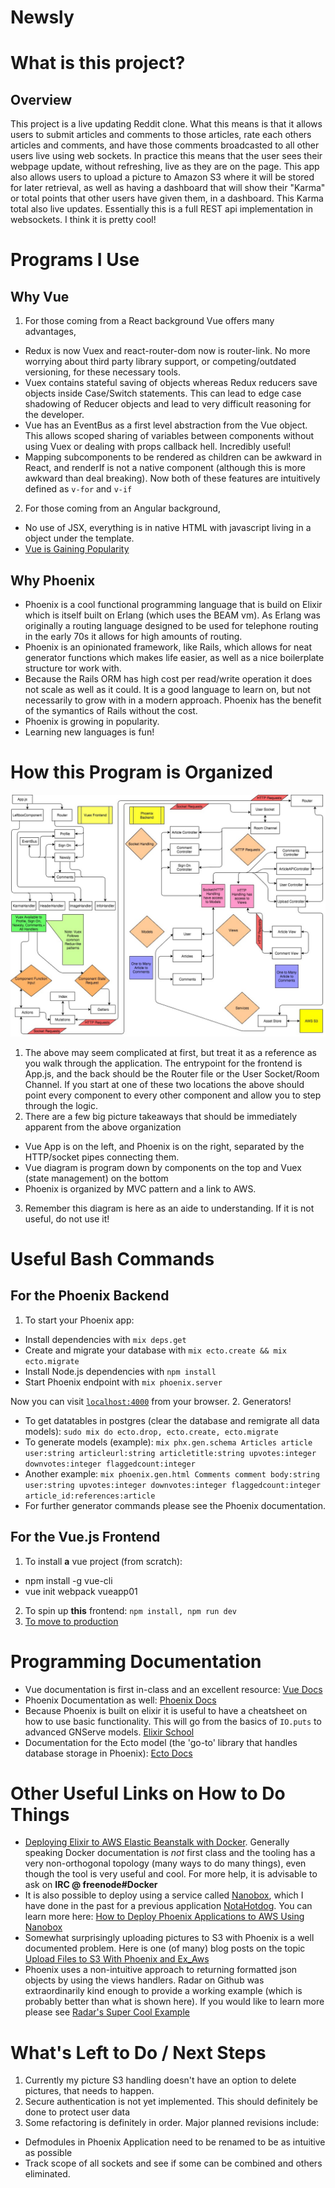 # Newsly

# What is this project?
## Overview
  This project is a live updating Reddit clone. What this means is that it allows users to submit articles and comments to those articles, rate each others articles and comments, and have those comments broadcasted to all other users live using web sockets. In practice this means that the user sees their webpage update, without refreshing, live as they are on the page. This app also allows users to upload a picture to Amazon S3 where it will be stored for later retrieval, as well as having a dashboard that will show their "Karma" or total points that other users have given them, in a dashboard. This Karma total also live updates. Essentially this is a full REST api implementation in websockets. I think it is pretty cool!

# Programs I Use
## Why Vue
  1. For those coming from a React background Vue offers many advantages,
  * Redux is now Vuex and react-router-dom now is router-link. No more worrying about third party library support, or competing/outdated versioning, for these necessary tools.
  * Vuex contains stateful saving of objects whereas Redux reducers save objects inside Case/Switch statements. This can lead to edge case shadowing of Reducer objects and lead to very difficult reasoning for the developer.
  * Vue has an EventBus as a first level abstraction from the Vue object. This allows scoped sharing of variables between components without using Vuex or dealing with props callback hell. Incredibly useful!
  * Mapping subcomponents to be rendered as children can be awkward in React, and renderIf is not a native component (although this is more awkward than deal breaking). Now both of these features are intuitively defined as `v-for` and `v-if`
  2. For those coming from an Angular background,
  * No use of JSX, everything is in native HTML with javascript living in a object under the template.
  * [Vue is Gaining Popularity](https://medium.com/unicorn-supplies/angular-vs-react-vs-vue-a-2017-comparison-c5c52d620176)

## Why Phoenix
 - Phoenix is a cool functional programming language that is build on Elixir which is itself built on Erlang (which uses the BEAM vm). As Erlang was originally a routing language designed to be used for telephone routing in the early 70s it allows for high amounts of routing.
 - Phoenix is an opinionated framework, like Rails, which allows for neat generator functions which makes life easier, as well as a nice boilerplate structure tor work with.
 - Because the Rails ORM has high cost per read/write operation it does not scale as well as it could. It is a good language to learn on, but not necessarily to grow with in a modern approach. Phoenix has the benefit of the symantics of Rails without the cost.
 - Phoenix is growing in popularity.
 - Learning new languages is fun!


# How this Program is Organized
![Screenshot](/NewslyProgramSpecs.jpg?raw=true "Program Specs")
1. The above may seem complicated at first, but treat it as a reference as you walk through the application. The entrypoint for the frontend is App.js, and the back should be the Router file or the User Socket/Room Channel. If you start at one of these two locations the above should point every component to every other component and allow you to step through the logic.
2. There are a few big picture takeaways that should be immediately apparent from the above organization
* Vue App is on the left, and Phoenix is on the right, separated by the HTTP/socket pipes connecting them.
* Vue diagram is program down by components on the top and Vuex (state management) on the bottom
* Phoenix is organized by MVC pattern and a link to AWS.
3. Remember this diagram is here as an aide to understanding. If it is not useful, do not use it!


# Useful Bash Commands
## For the Phoenix Backend
1. To start your Phoenix app:

  * Install dependencies with `mix deps.get`
  * Create and migrate your database with `mix ecto.create && mix ecto.migrate`
  * Install Node.js dependencies with `npm install`
  * Start Phoenix endpoint with `mix phoenix.server`

Now you can visit [`localhost:4000`](http://localhost:4000) from your browser.
2. Generators!
- To get datatables in postgres (clear the database and remigrate all data models): `sudo mix do ecto.drop, ecto.create, ecto.migrate`
- To generate models (example): `mix phx.gen.schema Articles article user:string articleurl:string articletitle:string upvotes:integer downvotes:integer flaggedcount:integer`
- Another example: `mix phoenix.gen.html Comments comment body:string user:string upvotes:integer downvotes:integer flaggedcount:integer article_id:references:article`
- For further generator commands please see the Phoenix documentation.

## For the Vue.js Frontend
1. To install **a** vue project (from scratch):
* npm install -g vue-cli
* vue init webpack vueapp01
2. To spin up **this** frontend: `npm install, npm run dev`
3. [To move to production](https://stackoverflow.com/questions/42936588/how-to-deploy-vue-app)


# Programming Documentation
- Vue documentation is first in-class and an excellent resource: [Vue Docs](https://vuejs.org/v2/guide/)
- Phoenix Documentation as well: [Phoenix Docs](https://hexdocs.pm/phoenix/Phoenix.html)
- Because Phoenix is built on elixir it is useful to have a cheatsheet on how to use basic functionality. This will go from the basics of `IO.puts` to advanced GNServe models. [Elixir School](https://elixirschool.com/en/)
- Documentation for the Ecto model (the 'go-to' library that handles database storage in Phoenix): [Ecto Docs](https://hexdocs.pm/ecto/Ecto.html)


# Other Useful Links on How to Do Things
- [Deploying Elixir to AWS Elastic Beanstalk with Docker](https://robots.thoughtbot.com/deploying-elixir-to-aws-elastic-beanstalk-with-docker). Generally speaking Docker documentation is *not* first class and the tooling has a very non-orthogonal topology (many ways to do many things), even though the tool is very useful and cool. For more help, it is advisable to ask on **IRC @ freenode#Docker**
- It is also possible to deploy using a service called [Nanobox](nanobox.io), which I have done in the past for a previous application [NotaHotdog](pennydrop.nanobox.io). You can learn more here:
[How to Deploy Phoenix Applications to AWS Using Nanobox](https://content.nanobox.io/how-to-deploy-phoenix-applications-to-aws-using-nanobox/)
- Somewhat surprisingly uploading pictures to S3 with Phoenix is a well documented problem. Here is one (of many) blog posts on the topic [Upload Files to S3 With Phoenix and Ex_Aws](https://alexgaribay.com/2017/01/20/upload-files-to-s3-with-phoenix-and-ex_aws-2/)
- Phoenix uses a non-intuitive approach to returning formatted json objects by using the views handlers. Radar on Github was extraordinarily kind enough to provide a working example (which is probably better than what is shown here). If you would like to learn more please see [Radar's Super Cool Example](https://github.com/radar/phoenix-views-example)


# What's Left to Do / Next Steps
1. Currently my picture S3 handling doesn't have an option to delete pictures, that needs to happen.
2. Secure authentication is not yet implemented. This should definitely be done to protect user data
3. Some refactoring is definitely in order. Major planned revisions include:
* Defmodules in Phoenix Application need to be renamed to be as intuitive as possible
* Track scope of all sockets and see if some can be combined and others eliminated.
